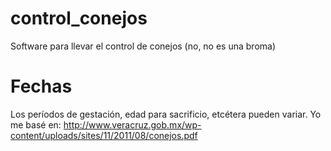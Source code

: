 # control_conejos
 Software para llevar el control de conejos (no, no es una broma)

# Fechas
Los períodos de gestación, edad para sacrificio, etcétera pueden variar. Yo me basé en: http://www.veracruz.gob.mx/wp-content/uploads/sites/11/2011/08/conejos.pdf